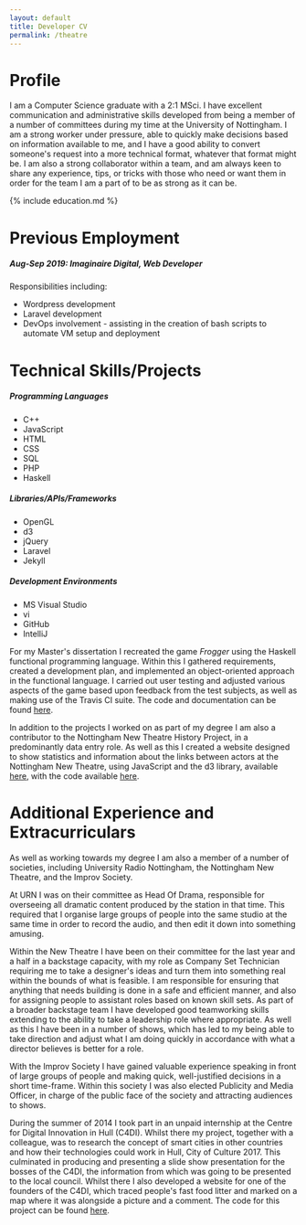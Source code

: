```yaml
---
layout: default
title: Developer CV
permalink: /theatre
---
```


# Profile
I am a Computer Science graduate with a 2:1 MSci.
I have excellent communication and administrative skills developed from being a member of a number of committees during my time at the University of Nottingham.
I am a strong worker under pressure, able to quickly make decisions based on information available to me, and I have a good ability to convert someone's request into a more technical format, whatever that format might be.
I am also a strong collaborator within a team, and am always keen to share any experience, tips, or tricks with those who need or want them in order for the team I am a part of to be as strong as it can be.

{% include education.md %}

# Previous Employment

##### Aug-Sep 2019: Imaginaire Digital, Web Developer

Responsibilities including:
- Wordpress development
- Laravel development
- DevOps involvement - assisting in the creation of bash scripts to automate VM setup and deployment

# Technical Skills/Projects

##### Programming Languages
- C++
- JavaScript
- HTML
- CSS
- SQL
- PHP
- Haskell

##### Libraries/APIs/Frameworks
- OpenGL
- d3
- jQuery
- Laravel
- Jekyll

##### Development Environments
- MS Visual Studio
- vi
- GitHub
- IntelliJ

For my Master's dissertation I recreated the game *Frogger* using the Haskell functional programming language.
Within this I gathered requirements, created a development plan, and implemented an object-oriented approach in the functional language.
I carried out user testing and adjusted various aspects of the game based upon feedback from the test subjects, as well as making use of the Travis CI suite.
The code and documentation can be found [here](https://github.com/GingertronMk1/Dissertation).

In addition to the projects I worked on as part of my degree I am also a contributor to the Nottingham New Theatre History Project, in a predominantly data entry role.
As well as this I created a website designed to show statistics and information about the links between actors at the Nottingham New Theatre, using JavaScript and the d3 library, available [here](/nnt_stats/main/), with the code available [here](https://github.com/GingertronMk1/gingertronmk1.github.io/tree/master/nnt_stats).

# Additional Experience and Extracurriculars

As well as working towards my degree I am also a member of a number of societies, including University Radio Nottingham, the Nottingham New Theatre, and the Improv Society.

At URN I was on their committee as Head Of Drama, responsible for overseeing all dramatic content produced by the station in that time.
This required that I organise large groups of people into the same studio at the same time in order to record the audio, and then edit it down into something amusing.

Within the New Theatre I have been on their committee for the last year and a half in a backstage capacity, with my role as Company Set Technician requiring me to take a designer's ideas and turn them into something real within the bounds of what is feasible.
I am responsible for ensuring that anything that needs building is done in a safe and efficient manner, and also for assigning people to assistant roles based on known skill sets.
As part of a broader backstage team I have developed good teamworking skills extending to the ability to take a leadership role where appropriate.
As well as this I have been in a number of shows, which has led to my being able to take direction and adjust what I am doing quickly in accordance with what a director believes is better for a role.

With the Improv Society I have gained valuable experience speaking in front of large groups of people and making quick, well-justified decisions in a short time-frame.
Within this society I was also elected Publicity and Media Officer, in charge of the public face of the society and attracting audiences to shows.

During the summer of 2014 I took part in an unpaid internship at the Centre for Digital Innovation in Hull (C4DI).
Whilst there my project, together with a colleague, was to research the concept of smart cities in other countries and how their technologies could work in Hull, City of Culture 2017.
This culminated in producing and presenting a slide show presentation for the bosses of the C4DI, the information from which was going to be presented to the local council.
Whilst there I also developed a website for one of the founders of the C4DI, which traced people's fast food litter and marked on a map where it was alongside a picture and a comment.
The code for this project can be found [here](https://github.com/GingertronMk1/McRubbish).
